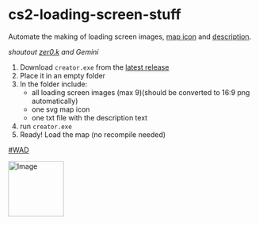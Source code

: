# cs2-loading-screen-stuff
Automate the making of loading screen images, [map icon](https://github.com/user-attachments/assets/d84b472b-f053-4845-a09b-124fed45b7c5) and [description](https://github.com/user-attachments/assets/3d67b00e-7d5a-4c10-85c3-e3e60606d188).

_shoutout [zer0.k](https://github.com/zer0k-z) and Gemini_
1. Download `creator.exe` from the [latest release](https://github.com/jakkekz/cs2-loading-screen-stuff/releases/tag/latest)
2. Place it in an empty folder
3. In the folder include:
   - all loading screen images (max 9)(should be converted to 16:9 png automatically)
   - one svg map icon
   - one txt file with the description text
4. run `creator.exe`
5. Ready! Load the map (no recompile needed)


[#WAD](https://steamcommunity.com/groups/ckzwad)

<img width="112" height="112" alt="Image" src="https://github.com/user-attachments/assets/6bc1c38d-9330-41fe-9f0f-b7d25b59aabf" />
